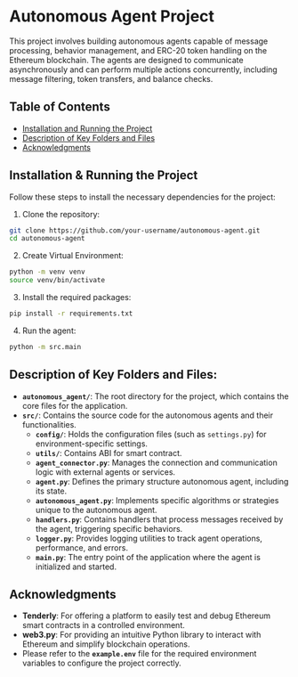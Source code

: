 # Autonomous Agent Project

This project involves building autonomous agents capable of message processing, behavior management, and ERC-20 token handling on the Ethereum blockchain. The agents are designed to communicate asynchronously and can perform multiple actions concurrently, including message filtering, token transfers, and balance checks.

## Table of Contents

- [Installation and Running the Project](#installation)
- [Description of Key Folders and Files](#Description)
- [Acknowledgments](#acknowledgments)

## Installation & Running the Project

Follow these steps to install the necessary dependencies for the project:

1. Clone the repository:

```bash
git clone https://github.com/your-username/autonomous-agent.git
cd autonomous-agent
```
2. Create Virtual Environment:

```bash
python -m venv venv
source venv/bin/activate
```

3. Install the required packages:

```bash
pip install -r requirements.txt
```
4. Run the agent:

```bash
python -m src.main
```

## Description of Key Folders and Files:

- **`autonomous_agent/`**: The root directory for the project, which contains the core files for the application.
- **`src/`**: Contains the source code for the autonomous agents and their functionalities.
  - **`config/`**: Holds the configuration files (such as `settings.py`) for environment-specific settings.
  - **`utils/`**: Contains ABI for smart contract.
  - **`agent_connector.py`**: Manages the connection and communication logic with external agents or services.
  - **`agent.py`**: Defines the primary structure autonomous agent, including its state.
  - **`autonomous_agent.py`**: Implements specific algorithms or strategies unique to the autonomous agent.
  - **`handlers.py`**: Contains handlers that process messages received by the agent, triggering specific behaviors.
  - **`logger.py`**: Provides logging utilities to track agent operations, performance, and errors.
  - **`main.py`**: The entry point of the application where the agent is initialized and started.
<!-- - **`tests/`**: Directory for unit tests, including tests for agent behaviors and interactions.
  - **`test_autonomous_agent.py`**: Contains test cases that verify the functionality and behavior of the autonomous agent. -->
  
## Acknowledgments

- **Tenderly**: For offering a platform to easily test and debug Ethereum smart contracts in a controlled environment.
- **web3.py**: For providing an intuitive Python library to interact with Ethereum and simplify blockchain operations.
- Please refer to the **`example.env`** file for the required environment variables to configure the project correctly.